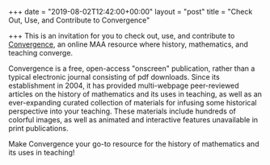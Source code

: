 +++
date = "2019-08-02T12:42:00+00:00"
layout = "post"
title = "Check Out, Use, and Contribute to Convergence"

+++
This is an invitation for you to check out, use, and contribute to [Convergence](http://www.maa.org/press/periodicals/convergence), 
an online MAA resource where history, mathematics, and teaching converge.<br/><!--more-->

Convergence is a free, open-access "onscreen" publication, rather than a typical electronic journal consisting of pdf downloads. 
Since its establishment in 2004, it has provided multi-webpage peer-reviewed articles on the history of mathematics and its uses 
in teaching, as well as an ever-expanding curated collection of materials for infusing some historical perspective into your teaching. 
These materials include hundreds of colorful images, as well as animated and interactive features unavailable in print publications.

Make Convergence your go-to resource for the history of mathematics and its uses in teaching!

